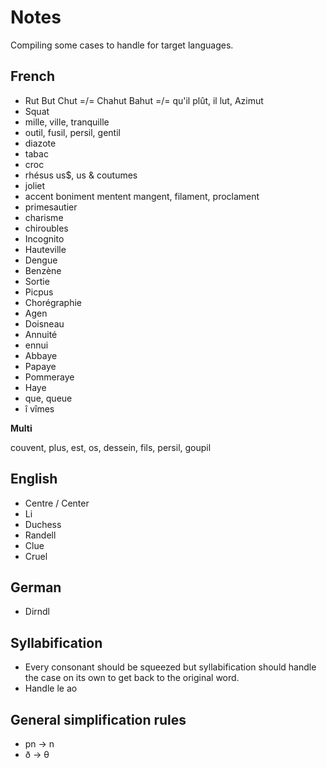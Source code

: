 # Notes

Compiling some cases to handle for target languages.

## French

* Rut But Chut =/= Chahut Bahut =/= qu'il plût, il lut, Azimut
* Squat
* mille, ville, tranquille
* outil, fusil, persil, gentil
* diazote
* tabac
* croc
* rhésus us$, us & coutumes
* joliet
* accent boniment mentent mangent, filament, proclament
* primesautier
* charisme
* chiroubles
* Incognito
* Hauteville
* Dengue
* Benzène
* Sortie
* Picpus
* Chorégraphie
* Agen
* Doisneau
* Annuité
* ennui
* Abbaye
* Papaye
* Pommeraye
* Haye
* que, queue
* î vîmes

**Multi**

couvent, plus, est, os, dessein, fils, persil, goupil

## English

* Centre / Center
* Li
* Duchess
* Randell
* Clue
* Cruel

## German

* Dirndl

## Syllabification

* Every consonant should be squeezed but syllabification should handle the case on its own to get back to the original word.
* Handle le ao

## General simplification rules

* pn -> n
* ð -> θ
